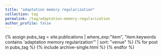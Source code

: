 ```yaml
---
title: "adaptation memory regularization"
collection: tag
permalink: /tag/adaptation-memory-regularization
author_profile: false
---
```

{% assign pubs_tag = site.publications | where_exp:"item", "item.keywords contains 'adaptation memory regularization'" | sort: "venue" %}
{% for post in pubs_tag %}
  {% include archive-single.html %}
{% endfor %}